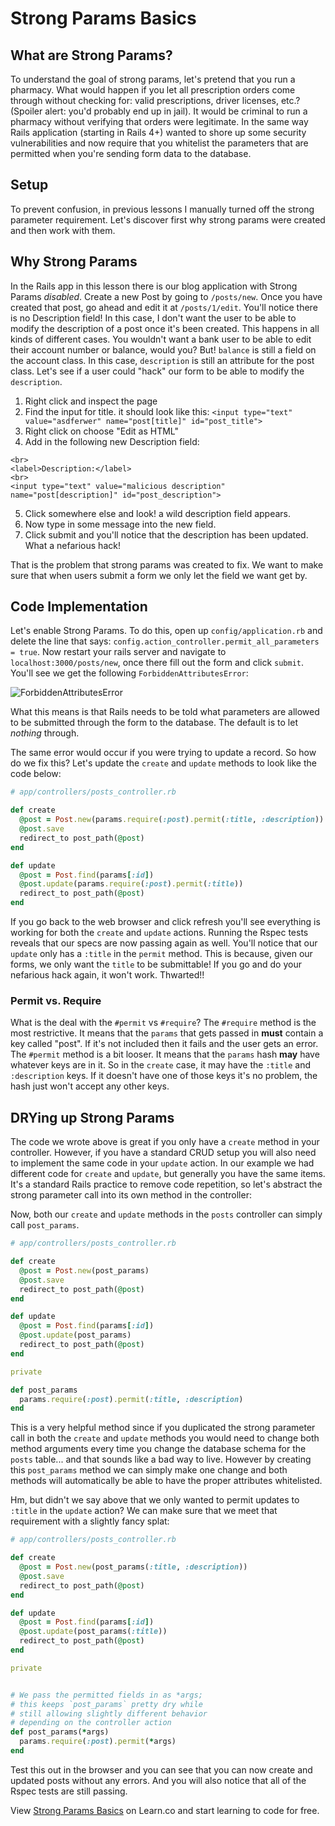 # Strong Params Basics

## What are Strong Params?

To understand the goal of strong params, let's pretend that you run a pharmacy. What would happen if you let all prescription orders come through without checking for: valid prescriptions, driver licenses, etc.? (Spoiler alert: you'd probably end up in jail). It would be criminal to run a pharmacy without verifying that orders were legitimate. In the same way Rails application (starting in Rails 4+) wanted to shore up some security vulnerabilities and now require that you whitelist the parameters that are permitted when you're sending form data to the database.


## Setup

To prevent confusion, in previous lessons I manually turned off the strong parameter requirement. Let's discover first why strong params were created and then work with them.

## Why Strong Params

In the Rails app in this lesson there is our blog application with Strong Params *disabled*. Create a new Post by going to `/posts/new`. Once you have created that post, go ahead and edit it at `/posts/1/edit`. You'll notice there is no Description field! In this case, I don't want the user to be able to modify the description of a post once it's been created. This happens in all kinds of different cases. You wouldn't want a bank user to be able to edit their account number or balance, would you? But! `balance` is still a field on the account class. In this case, `description` is still an attribute for the post class. Let's see if a user could "hack" our form to be able to modify the `description`.

1. Right click and inspect the page
2. Find the input for title. it should look like this: `<input type="text" value="asdferwer" name="post[title]" id="post_title">`
3. Right click on choose "Edit as HTML"
4. Add in the following new Description field:

```
<br>
<label>Description:</label>
<br>
<input type="text" value="malicious description" name="post[description]" id="post_description">
```

5. Click somewhere else and look! a wild description field appears.
6. Now type in some message into the new field.
7. Click submit and you'll notice that the description has been updated. What a nefarious hack!

That is the problem that strong params was created to fix. We want to make sure that when users submit a form we only let the field we want get by.

## Code Implementation


Let's enable Strong Params. To do this, open up `config/application.rb` and delete the line that says: `config.action_controller.permit_all_parameters = true`. Now restart your rails server and navigate to `localhost:3000/posts/new`, once there fill out the form and click `submit`. You'll see we get the following `ForbiddenAttributesError`:

![ForbiddenAttributesError](https://s3.amazonaws.com/flatiron-bucket/readme-lessons/ForbiddenAttributesError.png)

What this means is that Rails needs to be told what parameters are allowed to be submitted through the form to the database. The default is to let *nothing* through.

The same error would occur if you were trying to update a record. So how do we fix this? Let's update the `create` and `update` methods to look like the code below:

```ruby
# app/controllers/posts_controller.rb

def create
  @post = Post.new(params.require(:post).permit(:title, :description))
  @post.save
  redirect_to post_path(@post)
end

def update
  @post = Post.find(params[:id])
  @post.update(params.require(:post).permit(:title))
  redirect_to post_path(@post)
end
```

If you go back to the web browser and click refresh you'll see everything is working for both the `create` and `update` actions. Running the Rspec tests reveals that our specs are now passing again as well. You'll notice that our `update` only has a `:title` in the `permit` method. This is because, given our forms, we only want the `title` to be submittable! If you go and do your nefarious hack again, it won't work. Thwarted!!

### Permit vs. Require

What is the deal with the `#permit` vs `#require`? The `#require` method is the most restrictive. It means that the `params` that gets passed in **must** contain a key called "post". If it's not included then it fails and the user gets an error. The `#permit` method is a bit looser. It means that the `params` hash **may** have whatever keys are in it. So in the `create` case, it may have the `:title` and `:description` keys. If it doesn't have one of those keys it's no problem, the hash just won't accept any other keys.


## DRYing up Strong Params

The code we wrote above is great if you only have a `create` method in your controller. However, if you have a standard CRUD setup you will also need to implement the same code in your `update` action. In our example we had different code for `create` and `update`, but generally you have the same items. It's a standard Rails practice to remove code repetition, so let's abstract the strong parameter call into its own method in the controller:

Now, both our `create` and `update` methods in the `posts` controller can simply call `post_params`.

```ruby
# app/controllers/posts_controller.rb

def create
  @post = Post.new(post_params)
  @post.save
  redirect_to post_path(@post)
end

def update
  @post = Post.find(params[:id])
  @post.update(post_params)
  redirect_to post_path(@post)
end

private

def post_params
  params.require(:post).permit(:title, :description)
end
```

This is a very helpful method since if you duplicated the strong parameter call in both the `create` and `update` methods you would need to change both method arguments every time you change the database schema for the `posts` table... and that sounds like a bad way to live. However by creating this `post_params` method we can simply make one change and both methods will automatically be able to have the proper attributes whitelisted.

Hm, but didn't we say above that we only wanted to permit updates to `:title` in
the `update` action? We can make sure that we meet that requirement with a
slightly fancy splat:

```ruby
# app/controllers/posts_controller.rb

def create
  @post = Post.new(post_params(:title, :description))
  @post.save
  redirect_to post_path(@post)
end

def update
  @post = Post.find(params[:id])
  @post.update(post_params(:title))
  redirect_to post_path(@post)
end

private


# We pass the permitted fields in as *args;
# this keeps `post_params` pretty dry while
# still allowing slightly different behavior
# depending on the controller action
def post_params(*args)
  params.require(:post).permit(*args)
end
```

Test this out in the browser and you can see that you can now create and updated posts without any errors. And you will also notice that all of the Rspec tests are still passing.

<p data-visibility='hidden'>View <a href='https://learn.co/lessons/strong-params-basics'>Strong Params Basics</a> on Learn.co and start learning to code for free.</p>
